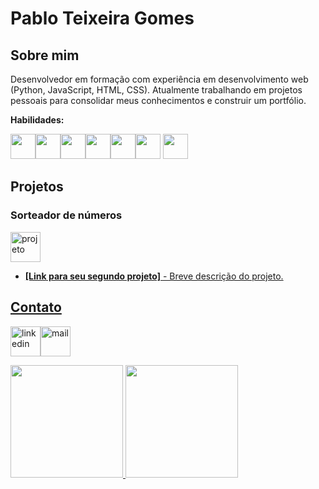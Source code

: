 # Pablo Teixeira Gomes

## Sobre mim

 Desenvolvedor em formação com experiência em desenvolvimento web (Python, JavaScript, HTML, CSS). Atualmente trabalhando em projetos pessoais para consolidar meus conhecimentos e construir um portfólio. 
 
**Habilidades:**

<img src="https://cdn.jsdelivr.net/gh/devicons/devicon@latest/icons/python/python-original.svg" width="40" height="40" /><img src="https://cdn.jsdelivr.net/gh/devicons/devicon@latest/icons/html5/html5-original.svg" width="40" height="40" /><img src="https://cdn.jsdelivr.net/gh/devicons/devicon@latest/icons/css3/css3-original.svg" width="40" height="40"/><img src="https://cdn.jsdelivr.net/gh/devicons/devicon@latest/icons/javascript/javascript-original.svg" width="40" height="40" /><img src="https://cdn.jsdelivr.net/gh/devicons/devicon@latest/icons/nodejs/nodejs-original.svg" width="40" height="40" /><img src="https://cdn.jsdelivr.net/gh/devicons/devicon@latest/icons/git/git-original.svg" width="40" height="40"/>
<img src="https://cdn.jsdelivr.net/gh/devicons/devicon@latest/icons/github/github-original.svg" width="40" height="40" />





## Projetos
### Sorteador de números
<a href = "https://projeto-sorteador-numeros-6byf.vercel.app"><img width="48" height="48" src="https://img.icons8.com/?size=100&id=pWSk24UwOCsy&format=png&color=000000" alt="projeto"/> 

* **[Link para seu segundo projeto]** - Breve descrição do projeto.

## Contato
<a href = "https://www.linkedin.com/in/pablotgomes/"><img width="48" height="48" src="https://img.icons8.com/fluency/48/linkedin.png" alt="linkedin"/><a href = "mailto:pablotgomesdev@gmail.com"><img width="48" height="48" src="https://img.icons8.com/?size=100&id=OumT4lIcOllS&format=png&color=000000" alt="mail"/>



<div>
<a href="https://github.com/PablotGomesdev">
<img loading="lazy" height="180em" src="https://github-readme-stats.vercel.app/api/top-langs/?username=PablotGomesdev&layout=compact&langs_count=7&theme=dracula"/>
<img loading="lazy" height="180em" src="https://github-readme-stats.vercel.app/api?username=PablotGomesdev&show_icons=true&theme=dracula&include_all_commits=true&count_private=true"/>
</div>


